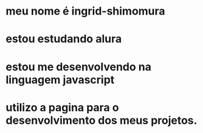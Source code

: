 # meu nome é ingrid-shimomura
# estou estudando alura
# estou me desenvolvendo na linguagem javascript
# utilizo a pagina para o desenvolvimento dos meus projetos.
